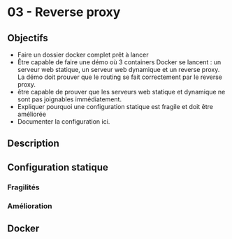 # 03 - Reverse proxy
## Objectifs
- Faire un dossier docker complet prêt à lancer
- Être capable de faire une démo où 3 containers Docker se lancent : un serveur web statique, un serveur web dynamique et un reverse proxy. La démo doit prouver que le routing se fait correctement par le reverse proxy.
- être capable de prouver que les serveurs web statique et dynamique ne sont pas joignables immédiatement.
- Expliquer pourquoi une configuration statique est fragile et doit être améliorée
- Documenter la configuration ici.

## Description
## Configuration statique
### Fragilités
### Amélioration
## Docker

